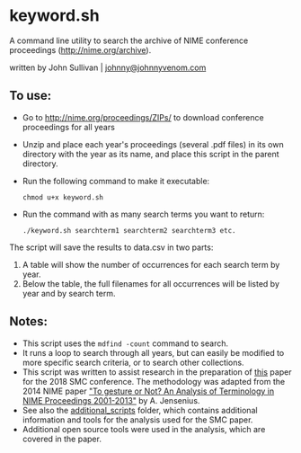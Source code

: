 # keyword.sh

A command line utility to search the archive of NIME conference proceedings (http://nime.org/archive). 

written by John Sullivan | johnny@johnnyvenom.com

## To use: 

- Go to http://nime.org/proceedings/ZIPs/ to download conference proceedings for all years
- Unzip and place each year's proceedings (several .pdf files) in its own directory with the year as its name, and place this script in the parent directory. 
- Run the following command to make it executable:
    
    `chmod u+x keyword.sh`

- Run the command with as many search terms you want to return:

    `./keyword.sh searchterm1 searchterm2 searchterm3 etc.`

The script will save the results to data.csv in two parts: 

1. A table will show the number of occurrences for each search term by year. 
2. Below the table, the full filenames for all occurrences will be listed by year and by search term. 

## Notes: 
 
- This script uses the `mdfind -count` command to search. 
- It runs a loop to search through all years, but can easily be modified to more specific search criteria, or to search other collections.
- This script was written to assist research in the preparation of [this]() paper for the 2018 SMC conference. The methodology was adapted from the 2014 NIME paper ["To gesture or Not? An Analysis of Terminology in NIME Proceedings 2001-2013"](https://www.nime.org/proceedings/2014/nime2014_351.pdf) by A. Jensenius. 
- See also the [additional_scripts](additional_scripts) folder, which contains additional information and tools for the analysis used for the SMC paper. 
- Additional open source tools were used in the analysis, which are covered in the paper. 
